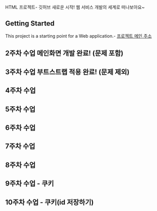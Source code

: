  # 
HTML 프로젝트- 깃허브
새로운 시작! 웹 서비스 개발의 세계로 떠나보아요~
 ## Getting Started
 This project is a starting point for a Web application.- [프로젝트 메인 주소](https://github.com/KIDY-130/WEB_MAIN)
 ## 2주차 수업 메인화면 개발 완료! (문제 포함)
 ## 3주차 수업 부트스트랩 적용 완료! (문제 제외)
 ## 4주차 수업
 ## 5주차 수업
 ## 6주차 수업
 ## 7주차 수업 
 ## 8주차 수업 
 ## 9주차 수업 - 쿠키
 ## 10주차 수업 - 쿠키(id 저장하기)